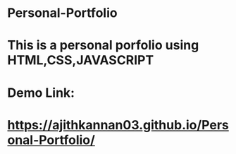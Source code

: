 # Personal-Portfolio
# This is a personal porfolio using HTML,CSS,JAVASCRIPT

# Demo Link:
# https://ajithkannan03.github.io/Personal-Portfolio/
